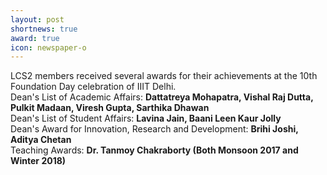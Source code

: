 ```yaml
---
layout: post
shortnews: true
award: true
icon: newspaper-o
---
```

LCS2 members received several awards for their achievements at the 10th Foundation Day celebration of IIIT Delhi. <br/>
Dean's List of Academic Affairs: <b>Dattatreya Mohapatra, Vishal Raj Dutta, Pulkit Madaan, Viresh Gupta, Sarthika Dhawan</b><br/>
Dean's List of Student Affairs: <b>Lavina Jain, Baani Leen Kaur Jolly</b><br/>
Dean's Award for Innovation, Research and Development: <b>Brihi Joshi, Aditya Chetan</b><br/>
Teaching Awards: <b>Dr. Tanmoy Chakraborty (Both Monsoon 2017 and Winter 2018)</b>
